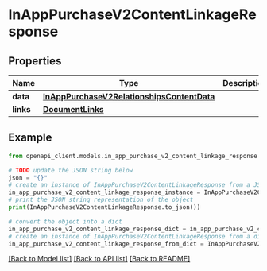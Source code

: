 # InAppPurchaseV2ContentLinkageResponse


## Properties

Name | Type | Description | Notes
------------ | ------------- | ------------- | -------------
**data** | [**InAppPurchaseV2RelationshipsContentData**](InAppPurchaseV2RelationshipsContentData.md) |  | 
**links** | [**DocumentLinks**](DocumentLinks.md) |  | 

## Example

```python
from openapi_client.models.in_app_purchase_v2_content_linkage_response import InAppPurchaseV2ContentLinkageResponse

# TODO update the JSON string below
json = "{}"
# create an instance of InAppPurchaseV2ContentLinkageResponse from a JSON string
in_app_purchase_v2_content_linkage_response_instance = InAppPurchaseV2ContentLinkageResponse.from_json(json)
# print the JSON string representation of the object
print(InAppPurchaseV2ContentLinkageResponse.to_json())

# convert the object into a dict
in_app_purchase_v2_content_linkage_response_dict = in_app_purchase_v2_content_linkage_response_instance.to_dict()
# create an instance of InAppPurchaseV2ContentLinkageResponse from a dict
in_app_purchase_v2_content_linkage_response_from_dict = InAppPurchaseV2ContentLinkageResponse.from_dict(in_app_purchase_v2_content_linkage_response_dict)
```
[[Back to Model list]](../README.md#documentation-for-models) [[Back to API list]](../README.md#documentation-for-api-endpoints) [[Back to README]](../README.md)


